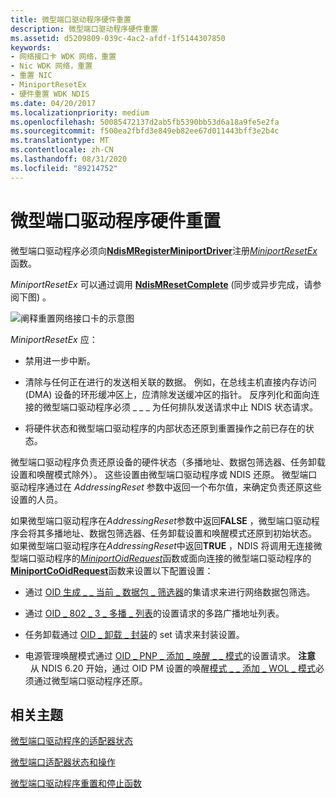 ```yaml
---
title: 微型端口驱动程序硬件重置
description: 微型端口驱动程序硬件重置
ms.assetid: d5209809-039c-4ac2-afdf-1f5144307850
keywords:
- 网络接口卡 WDK 网络，重置
- Nic WDK 网络，重置
- 重置 NIC
- MiniportResetEx
- 硬件重置 WDK NDIS
ms.date: 04/20/2017
ms.localizationpriority: medium
ms.openlocfilehash: 50085472137d2ab5fb5390bb53d6a18a9fe5e2fa
ms.sourcegitcommit: f500ea2fbfd3e849eb82ee67d011443bff3e2b4c
ms.translationtype: MT
ms.contentlocale: zh-CN
ms.lasthandoff: 08/31/2020
ms.locfileid: "89214752"
---
```

# <a name="miniport-driver-hardware-reset"></a>微型端口驱动程序硬件重置





微型端口驱动程序必须向[**NdisMRegisterMiniportDriver**](/windows-hardware/drivers/ddi/ndis/nf-ndis-ndismregisterminiportdriver)注册[*MiniportResetEx*](/windows-hardware/drivers/ddi/ndis/nc-ndis-miniport_reset)函数。

*MiniportResetEx* 可以通过调用 [**NdisMResetComplete**](/windows-hardware/drivers/ddi/ndis/nf-ndis-ndismresetcomplete) (同步或异步完成，请参阅下图) 。

![阐释重置网络接口卡的示意图](images/207-09.png)

*MiniportResetEx* 应：

-   禁用进一步中断。

-   清除与任何正在进行的发送相关联的数据。 例如，在总线主机直接内存访问 (DMA) 设备的环形缓冲区上，应清除发送缓冲区的指针。 反序列化和面向连接的微型端口驱动程序必须 \_ \_ \_ 为任何排队发送请求中止 NDIS 状态请求。

-   将硬件状态和微型端口驱动程序的内部状态还原到重置操作之前已存在的状态。

微型端口驱动程序负责还原设备的硬件状态（多播地址、数据包筛选器、任务卸载设置和唤醒模式除外）。 这些设置由微型端口驱动程序或 NDIS 还原。 微型端口驱动程序通过在 *AddressingReset* 参数中返回一个布尔值，来确定负责还原这些设置的人员。

如果微型端口驱动程序在*AddressingReset*参数中返回**FALSE** ，微型端口驱动程序会将其多播地址、数据包筛选器、任务卸载设置和唤醒模式还原到初始状态。 如果微型端口驱动程序在*AddressingReset*中返回**TRUE** ，NDIS 将调用无连接微型端口驱动程序的[*MiniportOidRequest*](/windows-hardware/drivers/ddi/ndis/nc-ndis-miniport_oid_request)函数或面向连接的微型端口驱动程序的[**MiniportCoOidRequest**](/windows-hardware/drivers/ddi/ndis/nc-ndis-miniport_co_oid_request)函数来设置以下配置设置：

-   通过 [OID 生成 \_ \_ 当前 \_ 数据包 \_ 筛选器](./oid-gen-current-packet-filter.md)的集请求来进行网络数据包筛选。

-   通过 [OID \_ 802 \_ 3 \_ 多播 \_ 列表](./oid-802-3-multicast-list.md)的设置请求的多路广播地址列表。

-   任务卸载通过 [OID \_ 卸载 \_ 封装](./oid-offload-encapsulation.md)的 set 请求来封装设置。

-   电源管理唤醒模式通过 [OID \_ PNP \_ 添加 \_ 唤醒 \_ \_ 模式](./oid-pnp-add-wake-up-pattern.md)的设置请求。
    **注意**   从 NDIS 6.20 开始，通过 OID PM 设置的唤醒[模式 \_ \_ 添加 \_ WOL \_ 模式](./oid-pm-add-wol-pattern.md)必须通过微型端口驱动程序还原。

     

## <a name="related-topics"></a>相关主题


[微型端口驱动程序的适配器状态](adapter-states-of-a-miniport-driver.md)

[微型端口适配器状态和操作](miniport-adapter-states-and-operations.md)

[微型端口驱动程序重置和停止函数](/previous-versions/windows/hardware/network/ff564064(v=vs.85))

 

